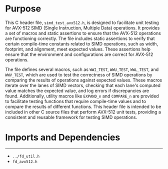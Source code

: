 # Purpose
This C header file, `simd_test_avx512.h`, is designed to facilitate unit testing for AVX-512 SIMD (Single Instruction, Multiple Data) operations. It provides a set of macros and static assertions to ensure that the AVX-512 operations are functioning correctly. The file includes static assertions to verify that certain compile-time constants related to SIMD operations, such as width, footprint, and alignment, meet expected values. These assertions help ensure that the environment and configurations are correct for AVX-512 operations.

The file defines several macros, such as `WWI_TEST`, `WWU_TEST`, `WWL_TEST`, and `WWV_TEST`, which are used to test the correctness of SIMD operations by comparing the results of operations against expected values. These macros iterate over the lanes of SIMD vectors, checking that each lane's computed value matches the expected value, and log errors if discrepancies are found. Additionally, utility macros like `EXPAND_n` and `COMPARE_n` are provided to facilitate testing functions that require compile-time values and to compare the results of different functions. This header file is intended to be included in other C source files that perform AVX-512 unit tests, providing a consistent and reusable framework for testing SIMD operations.
# Imports and Dependencies

---
- `../fd_util.h`
- `fd_avx512.h`


